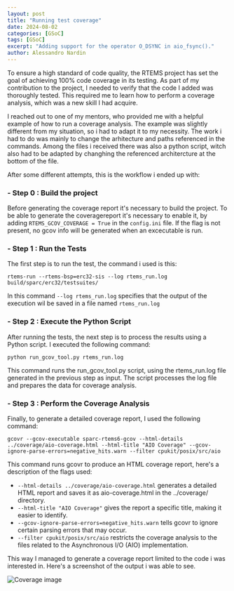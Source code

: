 ```yaml
---
layout: post
title: "Running test coverage"
date: 2024-08-02
categories: [GSoC]
tags: [GSoC]
excerpt: "Adding support for the operator O_DSYNC in aio_fsync()."
author: Alessandro Nardin
---
```


To ensure a high standard of code quality, the RTEMS project has set the goal of achieving 100% code coverage in its testing. As part of my contribution to the project, I needed to verify that the code I added was thoroughly tested. This required me to learn how to perform a coverage analysis, which was a new skill I had acquire.

I reached out to one of my mentors, who provided me with a helpful example of how to run a coverage analysis. The example was slightly different from my situation, so i had to adapt it to my necessity. The work i had to do was mainly to change the arhitecture and paths referenced in the commands. Among the files i received there was also a python script, witch also had to be adapted by changhing the referenced architercture at the bottom of the file. 

After some different attempts, this is the workflow i ended up with:

### - Step 0 : Build the project

Before generating the coverage report it's necessary to build the project. To be able to generate the coveragereport it's necessary to enable it, by adding `RTEMS_GCOV_COVERAGE = True` in the `config.ini` file.
If the flag is not present, no gcov info will be generated when an excecutable is run.

### - Step 1 : Run the Tests

The first step is to run the test, the command i used is this:
 
```
rtems-run --rtems-bsp=erc32-sis --log rtems_run.log build/sparc/erc32/testsuites/
```

In this command `--log rtems_run.log` specifies that the output of the execution wil be saved in a file named `rtems_run.log`

### - Step 2 : Execute the Python Script

After running the tests, the next step is to process the results using a Python script. I executed the following command:

```
python run_gcov_tool.py rtems_run.log
```

This command runs the run_gcov_tool.py script, using the rtems_run.log file generated in the previous step as input. The script processes the log file and prepares the data for coverage analysis.

### - Step 3 : Perform the Coverage Analysis

Finally, to generate a detailed coverage report, I used the following command:

```
gcovr --gcov-executable sparc-rtems6-gcov --html-details ../coverage/aio-coverage.html --html-title "AIO Coverage" --gcov-ignore-parse-errors=negative_hits.warn --filter cpukit/posix/src/aio
```

This command runs gcovr to produce an HTML coverage report, here's a description of the flags used:
- `--html-details ../coverage/aio-coverage.html` generates a detailed HTML report and saves it as aio-coverage.html in the ../coverage/ directory.
- `--html-title "AIO Coverage"` gives the report a specific title, making it easier to identify.
- `--gcov-ignore-parse-errors=negative_hits.warn` tells gcovr to ignore certain parsing errors that may occur.
- `--filter cpukit/posix/src/aio` restricts the coverage analysis to the files related to the Asynchronous I/O (AIO) implementation.


This way I managed to generate a coverage report limited to the code i was interested in. Here's a screenshot of the output i was able to see.

![Coverage image]( https://alessandronardin.github.io/gsoc/coverage.png ) 

